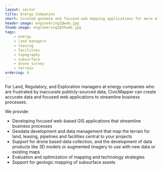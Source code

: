 ```yaml
---
layout: sector
title: Energy Companies
short: Curated geodata and focused web mapping applications for more efficient business processes
header-image: engineering2@web.jpg
thumb-image: engineering2@thumb.jpg
tags:
    - energy
    - land managers
    - leasing
    - facilities
    - topography
    - subsurface
    - drone survey
    - terrain
ordering: 6
---
```


For Land, Regulatory, and Exploration managers at energy companies who are frustrated by inaccurate publicly-sourced data, CivicMapper can create accurate data and focused web applications to streamline business processes.

We provide:

* Developing focused web-based GIS applications that streamline business processes
* Geodata development and data management that map the terrain for land, leasing, pipelines and facilities central to your projects
* Support for drone based data collection, and the development of data products like 3D models or augmented imagery to use with new data or existing maps
* Evaluation and optimization of mapping and technology strategies
* Support for geologic mapping of subsurface assets
